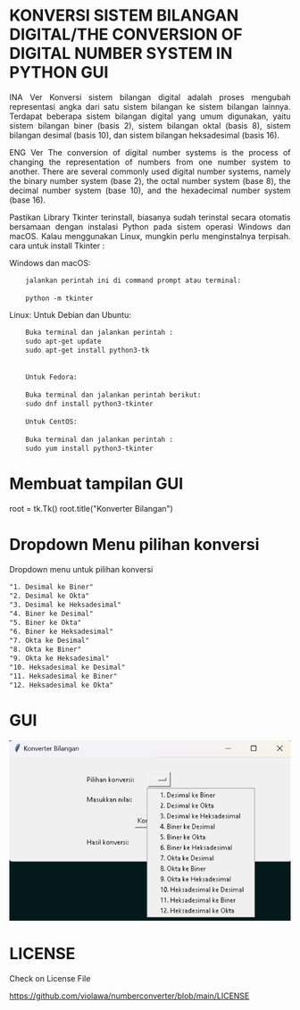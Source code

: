 <h1>KONVERSI SISTEM BILANGAN DIGITAL/THE CONVERSION OF DIGITAL NUMBER SYSTEM IN PYTHON GUI</h1>

<p style="text-align: justify;">INA Ver
Konversi sistem bilangan digital adalah proses mengubah representasi angka dari satu sistem bilangan ke sistem bilangan lainnya. Terdapat beberapa sistem bilangan digital yang umum digunakan, yaitu sistem bilangan biner (basis 2), sistem bilangan oktal (basis 8), sistem bilangan desimal (basis 10), dan sistem bilangan heksadesimal (basis 16).</p>

<p style="text-align: justify;">ENG Ver
The conversion of digital number systems is the process of changing the representation of numbers from one number system to another. There are several commonly used digital number systems, namely the binary number system (base 2), the octal number system (base 8), the decimal number system (base 10), and the hexadecimal number system (base 16).</p>

<p style="text-align: justify;">Pastikan Library Tkinter terinstall, biasanya sudah terinstal secara otomatis bersamaan dengan instalasi 
Python pada sistem operasi Windows dan macOS. Kalau menggunakan Linux, mungkin perlu 
menginstalnya terpisah. cara untuk install Tkinter  :</p>


Windows dan macOS:

        jalankan perintah ini di command prompt atau terminal:

        python -m tkinter

Linux:
        Untuk Debian dan Ubuntu:

        Buka terminal dan jalankan perintah :
        sudo apt-get update
        sudo apt-get install python3-tk


        Untuk Fedora:

        Buka terminal dan jalankan perintah berikut:
        sudo dnf install python3-tkinter

        Untuk CentOS:

        Buka terminal dan jalankan perintah :
        sudo yum install python3-tkinter



# Membuat tampilan GUI
root = tk.Tk()
root.title("Konverter Bilangan")

# Dropdown Menu pilihan konversi
Dropdown menu untuk pilihan konversi
        
    "1. Desimal ke Biner"
    "2. Desimal ke Okta"
    "3. Desimal ke Heksadesimal"
    "4. Biner ke Desimal"
    "5. Biner ke Okta"
    "6. Biner ke Heksadesimal"
    "7. Okta ke Desimal"
    "8. Okta ke Biner"
    "9. Okta ke Heksadesimal"
    "10. Heksadesimal ke Desimal"
    "11. Heksadesimal ke Biner"
    "12. Heksadesimal ke Okta"
# GUI
<img src="https://github.com/violawa/numberconverter/blob/main/GUI.png">

# LICENSE
Check on License File <P>https://github.com/violawa/numberconverter/blob/main/LICENSE</P>
